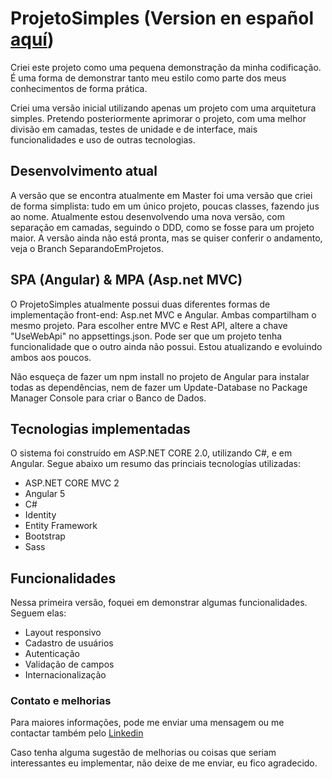 # ProjetoSimples (Version en español [aquí](README-es.md))

Criei este projeto como uma pequena demonstração da minha codificação.
É uma forma de demonstrar tanto meu estilo como parte dos meus conhecimentos de forma prática.

Criei uma versão inicial utilizando apenas um projeto com uma arquitetura simples.
Pretendo posteriormente aprimorar o projeto, com uma melhor divisão em camadas, testes de unidade e de interface, mais funcionalidades e uso de outras tecnologias.

## Desenvolvimento atual

A versão que se encontra atualmente em Master foi uma versão que criei de forma simplista: tudo em um único projeto, poucas classes, fazendo jus ao nome. Atualmente estou desenvolvendo uma nova versão, com separação em camadas, seguindo o DDD, como se fosse para um projeto maior. A versão ainda não está pronta, mas se quiser conferir o andamento, veja o Branch SeparandoEmProjetos.

## SPA (Angular) & MPA (Asp.net MVC)

O ProjetoSimples atualmente possui duas diferentes formas de implementação front-end: Asp.net MVC e Angular.
Ambas compartilham o mesmo projeto. Para escolher entre MVC e Rest API, altere a chave "UseWebApi" no appsettings.json.
Pode ser que um projeto tenha funcionalidade que o outro ainda não possui. Estou atualizando e evoluindo ambos aos poucos.

Não esqueça de fazer um npm install no projeto de Angular para instalar todas as dependências, nem de fazer um Update-Database no Package Manager Console para criar o Banco de Dados.

## Tecnologias implementadas

O sistema foi construído em ASP.NET CORE 2.0, utilizando C#, e em Angular.
Segue abaixo um resumo das princiais tecnologías utilizadas:

* ASP.NET CORE MVC 2
* Angular 5
* C#
* Identity
* Entity Framework
* Bootstrap
* Sass

## Funcionalidades

Nessa primeira versão, foquei em demonstrar algumas funcionalidades. Seguem elas:

* Layout responsivo
* Cadastro de usuários
* Autenticação
* Validação de campos
* Internacionalização

### Contato e melhorias

Para maiores informações, pode me enviar uma mensagem ou me contactar também pelo [Linkedin](https://www.linkedin.com/in/vinicius-bastos/)

Caso tenha alguma sugestão de melhorias ou coisas que seriam interessantes eu implementar, não deixe de me enviar, eu fico agradecido.
